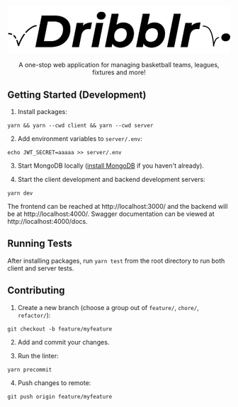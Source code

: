 ![dribblrLogo.png](./dribblrLogo.png)

<center>
A one-stop web application for managing basketball teams, leagues, fixtures and more!
</center>

## Getting Started (Development)

1. Install packages:

```
yarn && yarn --cwd client && yarn --cwd server
```

2. Add environment variables to `server/.env`:

```
echo JWT_SECRET=aaaaa >> server/.env
```

3. Start MongoDB locally ([install MongoDB](https://docs.mongodb.com/manual/installation/) if you haven't already).

4. Start the client development and backend development servers:

```
yarn dev
```

The frontend can be reached at http://localhost:3000/ and the backend will be at http://localhost:4000/. Swagger documentation can be viewed at http://localhost:4000/docs.

## Running Tests

After installing packages, run `yarn test` from the root directory to run both client and server tests.

## Contributing

1. Create a new branch (choose a group out of `feature/`, `chore/`, `refactor/`):

```
git checkout -b feature/myfeature
```

2. Add and commit your changes.

3. Run the linter:

```
yarn precommit
```

4. Push changes to remote:

```
git push origin feature/myfeature
```

